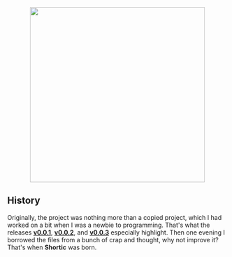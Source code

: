 <div align="center">
  <img src="https://i.imgur.com/ZfmqmzH.png" width="400">
</div>

## History

Originally, the project was nothing more than a copied project, which I had worked on a bit when I was a newbie to programming. That's what the releases **[v0.0.1](https://github.com/shortyapp/shorty/releases/tag/0.0.1)**, **[v0.0.2](https://github.com/shortyapp/shorty/releases/tag/0.0.2)**, and **[v0.0.3](https://github.com/shortyapp/shorty/releases/tag/0.0.3)** especially highlight. Then one evening I borrowed the files from a bunch of crap and thought, why not improve it? That's when **Shortic** was born.
